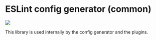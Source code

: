 # ESLint config generator (common)

[![](https://img.shields.io/npm/v/@kocal/eslint-config-generator-common)](https://npmjs.org/package/@kocal/eslint-config-generator-common)

This library is used internally by the config generator and the plugins.
